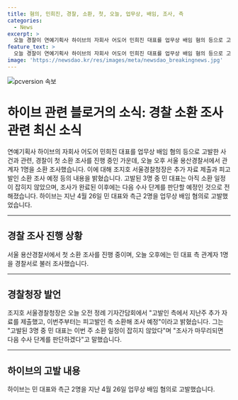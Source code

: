 ```yaml
---
title: 혐의, 민희진, 경찰, 소환, 첫, 오늘, 업무상, 배임, 조사, 측
categories:
  - News
excerpt: >
  오늘 경찰이 연예기획사 하이브의 자회사 어도어 민희진 대표를 업무상 배임 혐의 등으로 고발하고 첫 소환 조사를 진행 중입니다. 서울 용산경찰서는 민 대표 측 관계자 1명을 경찰서로 불러 조사하고 있으며, 조지호 서울경찰청장은 추가 자료를 제출한 후 피고발인 측 소환해 조사 예정이라고 밝혔습니다. 현재 민 대표는 소환 일정이 잡히지 않았으며, 조사 결과에 따라 다음 수사 단계를 판단할 예정입니다.
feature_text: >
  오늘 경찰이 연예기획사 하이브의 자회사 어도어 민희진 대표를 업무상 배임 혐의 등으로 고발하고 첫 소환 조사를 진행 중입니다. 서울 용산경찰서는 민 대표 측 관계자 1명을 경찰서로 불러 조사하고 있으며, 조지호 서울경찰청장은 추가 자료를 제출한 후 피고발인 측 소환해 조사 예정이라고 밝혔습니다. 현재 민 대표는 소환 일정이 잡히지 않았으며, 조사 결과에 따라 다음 수사 단계를 판단할 예정입니다.
image: 'https://newsdao.kr/res/images/meta/newsdao_breakingnews.jpg'
---
```


<p><img src="https://newsdao.kr/res/images/meta/newsdao_breakingnews.jpg" alt="pcversion 속보" /></p>

<h1>하이브 관련 블로거의 소식: 경찰 소환 조사 관련 최신 소식</h1>

<p data-ke-size="size16">연예기획사 하이브의 자회사 어도어 민희진 대표를 업무상 배임 혐의 등으로 고발한 사건과 관련, 경찰이 첫 소환 조사를 진행 중인 가운데, 오늘 오후 서울 용산경찰서에서 관계자 1명을 소환 조사했습니다. 이에 대해 조지호 서울경찰청장은 추가 자료 제출과 피고발인 소환 조사 예정 등의 내용을 밝혔습니다. 고발된 3명 중 민 대표는 아직 소환 일정이 잡히지 않았으며, 조사가 완료된 이후에는 다음 수사 단계를 판단할 예정인 것으로 전해졌습니다. 하이브는 지난 4월 26일 민 대표와 측근 2명을 업무상 배임 혐의로 고발했었습니다.</p>

<hr>

<h2 data-ke-size="size26">경찰 조사 진행 상황</h2>

<p data-ke-size="size16">서울 용산경찰서에서 첫 소환 조사를 진행 중이며, 오늘 오후에는 민 대표 측 관계자 1명을 경찰서로 불러 조사했습니다.</p>

<hr>

<h2 data-ke-size="size26">경찰청장 발언</h2>

<p data-ke-size="size16">조지호 서울경찰청장은 오늘 오전 정례 기자간담회에서 "고발인 측에서 지난주 추가 자료를 제출했고, 이번주부터는 피고발인 측 소환해 조사 예정"이라고 밝혔습니다. 그는 "고발된 3명 중 민 대표는 이번 주 소환 일정이 잡히지 않았다"며 "조사가 마무리되면 다음 수사 단계를 판단하겠다"고 말했습니다.</p>

<hr>

<h2 data-ke-size="size26">하이브의 고발 내용</h2>

<p data-ke-size="size16">하이브는 민 대표와 측근 2명을 지난 4월 26일 업무상 배임 혐의로 고발했습니다.</p>

